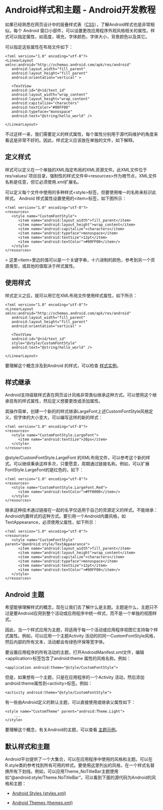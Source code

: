 # Android样式和主题 - Android开发教程

如果已经熟悉在网页设计中的层叠样式表（[CSS](http://www.yiibai.com/css)），了解Android样式也是非常相似。每个 Android 窗口小部件，可以设置更改应用程序外观风格相关的属性。样式可以指定属性，如高度，填充，字体颜色，字体大小，背景颜色以及其它。

可以指定这些属性在布局文件如下：

```
<?xml version="1.0" encoding="utf-8"?>
<LinearLayout xmlns:android="http://schemas.android.com/apk/res/android"
   android:layout_width="fill_parent"
   android:layout_height="fill_parent"
   android:orientation="vertical" >

   <TextView
   android:id="@+id/text_id"
   android:layout_width="wrap_content"
   android:layout_height="wrap_content"
   android:capitalize="characters"
   android:textColor="#00FF00"
   android:typeface="monospace"
   android:text="@string/hello_world" />

</LinearLayout>
```

不过这样一来，我们需要定义的样式属性，每个属性分别用于源代码维护的角度来看这是非常不好的。因此，样式定义应该放在单独的文件，如下解释。

## 定义样式

样式可以定义在一个单独的XML指定布局的XML资源文件。此XML文件位于 res/values/ 项目目录，强制性的样式文件中&lt;resources&gt;作为根节点，XML文件名称是任意，但它必须使用.xml扩展名。

可以定义每个文件中使用的多种样式&lt;style&gt;标签，但要使用唯一的名称来标识此样式。 Android 样式属性设置使用的&lt;item&gt;标签，如下图所示：

```
<?xml version="1.0" encoding="utf-8"?>
<resources>
   <style name="CustomFontStyle">
      <item name="android:layout_width">fill_parent</item>
      <item name="android:layout_height">wrap_content</item>
      <item name="android:capitalize">characters</item>
      <item name="android:typeface">monospace</item>
      <item name="android:textSize">12pt</item>
      <item name="android:textColor">#00FF00</item>/> 
   </style>
</resources>
```

&gt; 这里&lt;item&gt;里边的值可以是一个关键字串，十六进制的颜色，参考到另一个资源类型，或其他的值取决于样式属性。

## 使用样式

样式定义之后，就可以用它在XML布局文件使用样式属性，如下所示：

```
<?xml version="1.0" encoding="utf-8"?>
<LinearLayout xmlns:android="http://schemas.android.com/apk/res/android"
   android:layout_width="fill_parent"
   android:layout_height="fill_parent"
   android:orientation="vertical" >

   <TextView
   android:id="@+id/text_id"
   style="@style/CustomFontStyle"
   android:text="@string/hello_world" />

</LinearLayout>
```

要理解这个概念涉及到Android 的样式，可以检查 [样式实例](http://www.yiibai.com/android/android_style_demo_example.html)。

## 样式继承

Android支持级联样式表在网页设计风格非常类似继承这种方式。可以使用这个继承现有的样式属性，然后定义想要更改或添加属性。

其操作简单，创建一个新的的样式继承LargeFont上述CustomFontStyle风格定义，但字体的大小变大，可以编写这样的新的样式：

```
<?xml version="1.0" encoding="utf-8"?>
<resources>
   <style name="CustomFontStyle.LargeFont">
      <item name="android:textSize">20ps</item>
   </style>
</resources>
```

@style/CustomFontStyle.LargeFont 的XML布局文件，可以参考这个新的样式。可以继续秉承这样多次，只要愿意，周期通过链接名称。例如，可以扩展FontStyle.LargeFont的是红色的，如下：

```
<?xml version="1.0" encoding="utf-8"?>
<resources>
   <style name="CustomFontStyle.LargeFont.Red">
      <item name="android:textColor">#FF0000</item>/> 
   </style>
</resources>
```

继承这种技术通过链接在一起的名字仅适用于自己的资源定义的样式。不能继承：Android内置样式的这种方式。要引用一个Android内置风格，如TextAppearance，必须使用父属性，如下所示：

```
<?xml version="1.0" encoding="utf-8"?>
<resources>
   <style name="CustomFontStyle" parent="@android:style/TextAppearance">
      <item name="android:layout_width">fill_parent</item>
      <item name="android:layout_height">wrap_content</item>
      <item name="android:capitalize">characters</item>
      <item name="android:typeface">monospace</item>
      <item name="android:textSize">12pt</item>
      <item name="android:textColor">#00FF00</item>/> 
   </style>
</resources>
```

## Android 主题

希望能够理解样式的概念，现在让我们去了解什么是主题。主题是什么，主题只不过是要Android应用到整个活动或应用程序中统一样式，而不是一个单独的视图样式。

因此，当一个样式应用为主题，将适用于每一个活动或应用程序视图它支持每个样式属性。例如，可以应用一个主题Activity 活动的的同一CustomFontStyle风格，然后内部的所有文本，活动都会有绿色环保等宽字体。

要设置应用程序的所有活动的主题，打开AndroidManifest.xml文件，编辑&lt;application&gt;标签包含了android:theme 属性的风格名称。例如：

```
<application android:theme="@style/CustomFontStyle">
```

但是，如果想有一个主题，只是在应用程序的一个Activity 活动，然后添加android:theme属性到&lt;activity&gt;标签。例如： 

```
<activity android:theme="@style/CustomFontStyle">
```

有一些由Android定义的默认主题，可以直接使用或继承父属性如下：

```
<style name="CustomTheme" parent="android:Theme.Light">
    ...
</style>
```

要理解这个概念，有关Android的主题，可以查看 [主题示例](http://www.yiibai.com/android/android_theme_demo_example.html)。

## 默认样式和主题

Android平台提供了一个大集合，可以在应用程序中使用的风格和主题。可以在R.style类的参考找到所有可用的样式。要使用这里列出的风格，在一个样式名替换所有下划线。例如，可以应用Theme_NoTitleBar主题使用如“@android:style/Theme.NoTitleBar”。可以看到下面的源代码为Android的风格和主题：

*   [Android Styles (styles.xml)](http://www.yiibai.com/android/android_style_demo_example.html)

*   [Android Themes (themes.xml)](http://www.yiibai.com/android/android_theme_demo_example.html)

 